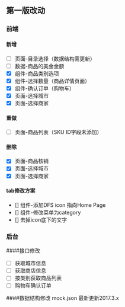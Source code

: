 ## 第一版改动

### 前端
#### 新增
- [ ] 页面-目录选择（数据结构需更新）
- [ ] 数据-商品的美金金额
- [x] 组件-商品类别选项
- [x] 组件-选择数量（商品详情页面）
- [x] 组件-确认订单（购物车）
- [x] 页面-选择城市
- [x] 页面-选择商家

#### 重做
- [ ] 页面-商品列表（SKU ID字段未添加）

#### 删除
- [x] 页面-商品核销
- [x] 页面-选择城市
- [x] 页面-选择商家

#### tab修改方案
- [] 组件-添加DFS icon 指向Home Page
- [] 组件-修改菜单为category
- [] 去掉icon底下的文字

### 后台
####接口修改
- [ ] 获取城市信息
- [ ] 获取商店信息
- [ ] 按类别获取商品列表
- [ ] 购物车确认订单

####数据结构修改
mock.json 最新更新2017.3.x